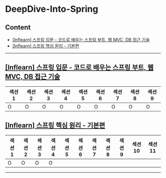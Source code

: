 # DeepDive-Into-Spring

## Content

- [[Inflearn] 스프링 입문 - 코드로 배우는 스프링 부트, 웹 MVC, DB 접근 기술](#inflearn-스프링-입문---코드로-배우는-스프링-부트-웹-mvc-db-접근-기술)
- [[Inflearn] 스프링 핵심 원리 - 기본편](#inflearn-스프링-핵심-원리---기본편)

---

## [[Inflearn] 스프링 입문 - 코드로 배우는 스프링 부트, 웹 MVC, DB 접근 기술](https://www.inflearn.com/course/%EC%8A%A4%ED%94%84%EB%A7%81-%EC%9E%85%EB%AC%B8-%EC%8A%A4%ED%94%84%EB%A7%81%EB%B6%80%ED%8A%B8/dashboard)

| 섹션 1 | 섹션 2 | 섹션 3 | 섹션 4 | 섹션 5 | 섹션 6 | 섹션 7 | 섹션 8 | 섹션 9 |
| ------ | ------ | ------ | ------ | ------ | ------ | ------ | ------ | ------ |
| O      | O      | O      | O      | O      | O      | O      | O      | O      |

## [[Inflearn] 스프링 핵심 원리 - 기본편](https://www.inflearn.com/course/%EC%8A%A4%ED%94%84%EB%A7%81-%ED%95%B5%EC%8B%AC-%EC%9B%90%EB%A6%AC-%EA%B8%B0%EB%B3%B8%ED%8E%B8/dashboard)

| 섹션 1 | 섹션 2 | 섹션 3 | 섹션 4 | 섹션 5 | 섹션 6 | 섹션 7 | 섹션 8 | 섹션 9 | 섹션 10 | 섹션 11 |
| ------ | ------ | ------ | ------ | ------ | ------ | ------ | ------ | ------ | ------- | ------- |
| O      | O      | O      | O      |        |        |        |        |        |         |         |

---
